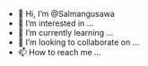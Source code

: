 - 👋 Hi, I’m @Salmangusawa
- 👀 I’m interested in ...
- 🌱 I’m currently learning ...
- 💞️ I’m looking to collaborate on ...
- 📫 How to reach me ...

<!---
Salmangusawa/Salmangusawa is a ✨ special ✨ repository because its `README.md` (this file) appears on your GitHub profile.
You can click the Preview link to take a look at your changes.
--->
